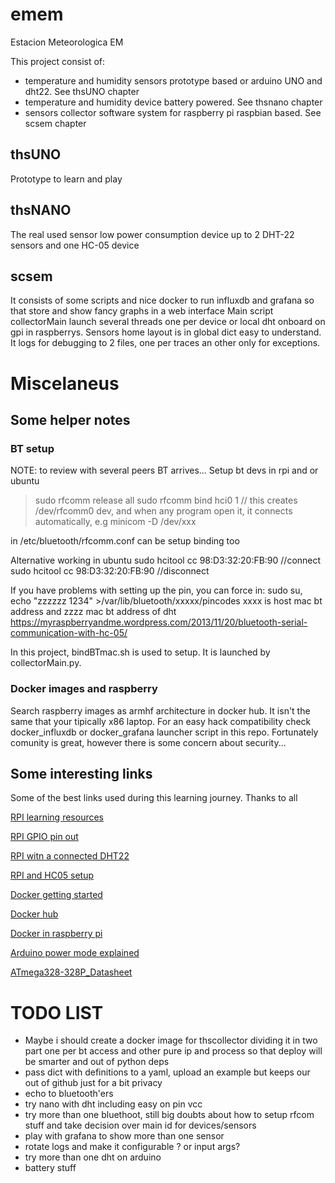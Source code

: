 # emem
Estacion Meteorologica EM

This project consist of:
- temperature and humidity sensors prototype based or arduino UNO and dht22. See thsUNO chapter
- temperature and humidity device battery powered. See thsnano chapter
- sensors collector software system for raspberry pi raspbian based. See scsem chapter

## thsUNO

Prototype to learn and play

## thsNANO

The real used sensor low power consumption device up to 2 DHT-22 sensors and one HC-05 device


## scsem 

It consists of some scripts and nice docker to run influxdb and grafana so that store and show fancy graphs in a web interface
Main script collectorMain launch several threads one per device or local dht onboard on gpi in raspberrys. Sensors home layout is in global dict easy to understand.
It logs for debugging to 2 files, one per traces an other only for exceptions.

# Miscelaneus 

## Some helper notes

### BT setup 

NOTE: to review with several peers BT arrives...
Setup bt devs in rpi and or ubuntu
>sudo rfcomm release all
>sudo rfcomm bind hci0 <hc5-addr> 1  // this creates /dev/rfcomm0 dev, and when any program open it, it connects automatically, e.g minicom -D /dev/xxx

in /etc/bluetooth/rfcomm.conf can be setup binding too

Alternative working in ubuntu
sudo hcitool cc 98:D3:32:20:FB:90  //connect
sudo hcitool cc 98:D3:32:20:FB:90  //disconnect

If you have problems with setting up the pin, you can force in: sudo su,  echo "zzzzzz 1234" >/var/lib/bluetooth/xxxxx/pincodes   xxxx is host mac bt address and zzzz mac bt address of dht 
https://myraspberryandme.wordpress.com/2013/11/20/bluetooth-serial-communication-with-hc-05/

In this project, bindBTmac.sh is used to setup. It is launched by collectorMain.py.

### Docker images and raspberry

Search raspberry images as armhf architecture in docker hub. It isn't the same that your tipically x86 laptop.  For an easy hack compatibility check docker_influxdb or docker_grafana launcher script in this repo.  Fortunately comunity is great, however there is some concern about security... 

## Some interesting links

Some of the best links used during this learning journey. Thanks to all 

[RPI learning resources](https://www.raspberrypi.org/resources/learn/)

[RPI GPIO pin out](https://pinout.xyz/pinout/pin12_gpio18#)

[RPI witn a connected DHT22](https://github.com/adafruit/Adafruit_Python_DHT)

[RPI and HC05 setup](https://myraspberryandme.wordpress.com/2013/11/20/bluetooth-serial-communication-with-hc-05/)

[Docker getting started](https://docs.docker.com/get-started/)

[Docker hub](https://hub.docker.com/)

[Docker in raspberry pi](https://blog.alexellis.io/5-things-docker-rpi/)

[Arduino power mode explained](https://aprendiendoarduino.wordpress.com/2016/11/16/arduino-sleep-mode/)

[ATmega328-328P_Datasheet](http://www.atmel.com/Images/Atmel-42735-8-bit-AVR-Microcontroller-ATmega328-328P_Datasheet.pdf)


# TODO LIST
- Maybe i should create a docker image for thscollector dividing it in two part one per bt access and other pure ip and process so that deploy will be smarter and out of python deps
- pass dict with definitions to a yaml, upload an example but keeps our out of github just for a bit privacy
- echo to bluetooth'ers
- try nano with dht including easy on pin vcc
- try more than one bluethoot, still big doubts about how to setup rfcom stuff and take decision over main id for devices/sensors
- play with grafana to show more than one sensor
- rotate logs and make it configurable ? or input args?
- try more than one dht on arduino
- battery stuff 



